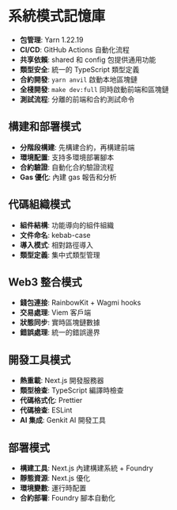 # 系統模式記憶庫
- **包管理**: Yarn 1.22.19
- **CI/CD**: GitHub Actions 自動化流程
- **共享依賴**: shared 和 config 包提供通用功能
- **類型安全**: 統一的 TypeScript 類型定義
- **合約開發**: `yarn anvil` 啟動本地區塊鏈
- **全棧開發**: `make dev:full` 同時啟動前端和區塊鏈
- **測試流程**: 分離的前端和合約測試命令

## 構建和部署模式
- **分階段構建**: 先構建合約，再構建前端
- **環境配置**: 支持多環境部署腳本
- **合約驗證**: 自動化合約驗證流程
- **Gas 優化**: 內建 gas 報告和分析

## 代碼組織模式
- **組件結構**: 功能導向的組件組織
- **文件命名**: kebab-case
- **導入模式**: 相對路徑導入
- **類型定義**: 集中式類型管理

## Web3 整合模式
- **錢包連接**: RainbowKit + Wagmi hooks
- **交易處理**: Viem 客戶端
- **狀態同步**: 實時區塊鏈數據
- **錯誤處理**: 統一的錯誤邊界

## 開發工具模式
- **熱重載**: Next.js 開發服務器
- **類型檢查**: TypeScript 編譯時檢查
- **代碼格式化**: Prettier
- **代碼檢查**: ESLint
- **AI 集成**: Genkit AI 開發工具

## 部署模式
- **構建工具**: Next.js 內建構建系統 + Foundry
- **靜態資源**: Next.js 優化
- **環境變數**: 運行時配置
- **合約部署**: Foundry 腳本自動化